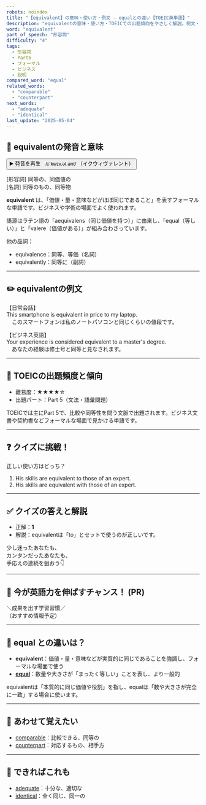 ```yaml
---
robots: noindex
title: "【equivalent】の意味・使い方・例文 ― equalとの違い【TOEIC英単語】"
description: "equivalentの意味・使い方・TOEICでの出題傾向をやさしく解説。例文・クイズ付きでequalとの違いもわかりやすく学べます。"
word: "equivalent"
part_of_speech: "形容詞"
difficulty: "4"
tags:
  - 形容詞
  - Part5
  - フォーマル
  - ビジネス
  - 説明
compared_word: "equal"
related_words:
  - "comparable"
  - "counterpart"
next_words:
  - "adequate"
  - "identical"
last_update: "2025-05-04"
---
```


## 🔰 equivalentの発音と意味

<button class="play-audio" onclick="playTTS('equivalent')">
  <span class="play-audio-main">
    ▶️ 発音を再生　/ɪˈkwɪv.əl.ənt/
  </span>
  <span class="play-audio-sub">
    （イクウィヴァレント）
  </span>
</button>

[形容詞] 同等の、同価値の  
[名詞] 同等のもの、同等物

**equivalent** は、「価値・量・意味などがほぼ同じであること」を表すフォーマルな単語です。ビジネスや学術の場面でよく使われます。

語源はラテン語の「aequivalens（同じ価値を持つ）」に由来し、「equal（等しい）」と「valere（価値がある）」が組み合わさっています。

他の品詞：  
- equivalence：同等、等価（名詞）
- equivalently：同等に（副詞）

---

## ✏️ equivalentの例文

【日常会話】  
This smartphone is equivalent in price to my laptop.  
　このスマートフォンは私のノートパソコンと同じくらいの値段です。

【ビジネス英語】  
Your experience is considered equivalent to a master's degree.  
　あなたの経験は修士号と同等と見なされます。

---

## 🎯 TOEICの出題頻度と傾向

- 難易度：★★★★☆
- 出題パート：Part 5（文法・語彙問題）

TOEICでは主にPart 5で、比較や同等性を問う文脈で出題されます。ビジネス文書や契約書などフォーマルな場面で見かける単語です。

---

## ❓ クイズに挑戦！

正しい使い方はどっち？

1. His skills are equivalent to those of an expert.  
2. His skills are equivalent with those of an expert.

---

## ✅ クイズの答えと解説

- 正解：**1**
- 解説：equivalentは「to」とセットで使うのが正しいです。

少し迷ったあなたも、  
カンタンだったあなたも、  
手応えの連続を狙おう👇️

---

## 🚀 今が英語力を伸ばすチャンス！ (PR)

<div class="info-center">
＼成果を出す学習習慣／<br>  
（おすすめ情報予定）
</div>

---

## 🤔  equal との違いは？

- **equivalent**：価値・量・意味などが実質的に同じであることを強調し、フォーマルな場面で使う
- **[equal](/equal)**：数量や大きさが「まったく等しい」ことを表し、より一般的

equivalentは「本質的に同じ価値や役割」を指し、equalは「数や大きさが完全に一致」する場合に使います。

---

## 🧩 あわせて覚えたい

- [comparable](/comparable)：比較できる、同等の
- [counterpart](/counterpart)：対応するもの、相手方

---

## 📖 できればこれも

- [adequate](/adequate)：十分な、適切な
- [identical](/identical)：全く同じ、同一の

<!-- cvid: aid35_bid26 -->
